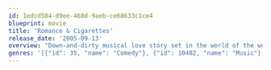 ```yaml
---
id: 1edcd584-d9ee-468d-9aeb-ce68633c1ce4
blueprint: movie
title: 'Romance & Cigarettes'
release_date: '2005-09-13'
overview: "Down-and-dirty musical love story set in the world of the working class. Nick is an ironworker who builds and repairs bridges. He's married to Kitty, a dressmaker, a strong and gentle woman with whom he has three daughters. He is carrying on a torrid affair with a redheaded woman named Tula. Nick is basically a good, hardworking man driven forward by will and blinded by his urges."
genres: '[{"id": 35, "name": "Comedy"}, {"id": 10402, "name": "Music"}, {"id": 10749, "name": "Romance"}]'
---
```

